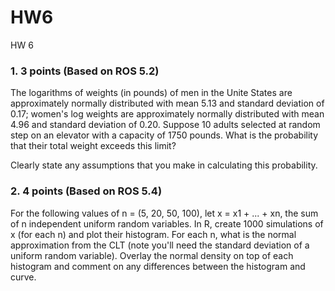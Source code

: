 # HW6
HW 6

### 1. 3 points (Based on ROS 5.2)

The logarithms of weights (in pounds) of men in the Unite States are approximately normally distributed with mean 5.13 and standard deviation of 0.17; women's log weights are approximately normally distributed with mean 4.96 and standard deviation of 0.20. Suppose 10 adults selected at random step on an elevator with a capacity of 1750 pounds. What is the probability that their total weight exceeds this limit?

Clearly state any assumptions that you make in calculating this probability.

### 2. 4 points (Based on ROS 5.4)
For the following values of n = (5, 20, 50, 100), let x = x1 + ... + xn, the sum of n independent uniform random variables. In R, create 1000 simulations of x (for each n) and plot their histogram. For each n, what is the normal approximation from the CLT (note you'll need the standard deviation of a uniform random variable). Overlay the normal density on top of each histogram and comment on any differences between the histogram and curve.

